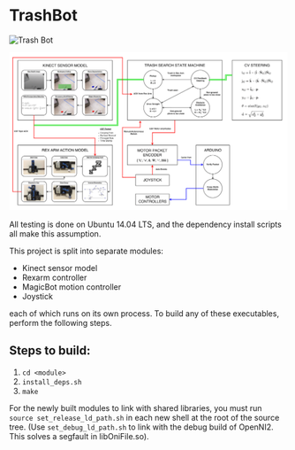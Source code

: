 # TrashBot

![Trash Bot](trashbot.jpg)

![Data Flow](trashbot_dataflow.png)

All testing is done on Ubuntu 14.04 LTS, and the dependency install scripts all make this assumption.

This project is split into separate modules:
* Kinect sensor model
* Rexarm controller
* MagicBot motion controller
* Joystick

each of which runs on its own process. To build any of these executables, perform
the following steps.

## Steps to build:

1. `cd <module>`
2. `install_deps.sh`
3. `make`

For the newly built modules to link with shared libraries, you must run `source set_release_ld_path.sh` in each new shell at the root of the source tree. (Use
`set_debug_ld_path.sh` to link with the debug build of OpenNI2. This solves a
segfault in libOniFile.so).
